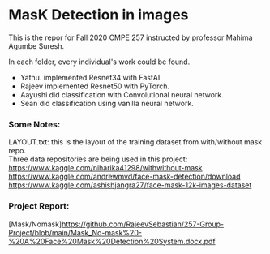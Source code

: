 # MasK Detection in images
This is the repor for Fall 2020 CMPE 257 instructed by professor Mahima Agumbe Suresh.


In each folder, every individual's work could be found.
- Yathu. implemented Resnet34 with FastAI.
- Rajeev implemented Resnet50 with PyTorch.
- Aayushi did classification with Convolutional neural network.
- Sean did classification using vanilla neural network.

### Some Notes:
LAYOUT.txt: this is the layout of the training dataset from with/without mask repo.  
Three data repositories are being used in this project:  
https://www.kaggle.com/niharika41298/withwithout-mask   
https://www.kaggle.com/andrewmvd/face-mask-detection/download  
https://www.kaggle.com/ashishjangra27/face-mask-12k-images-dataset  


### Project Report:
[Mask/Nomask]https://github.com/RajeevSebastian/257-Group-Project/blob/main/Mask_No-mask%20-%20A%20Face%20Mask%20Detection%20System.docx.pdf
